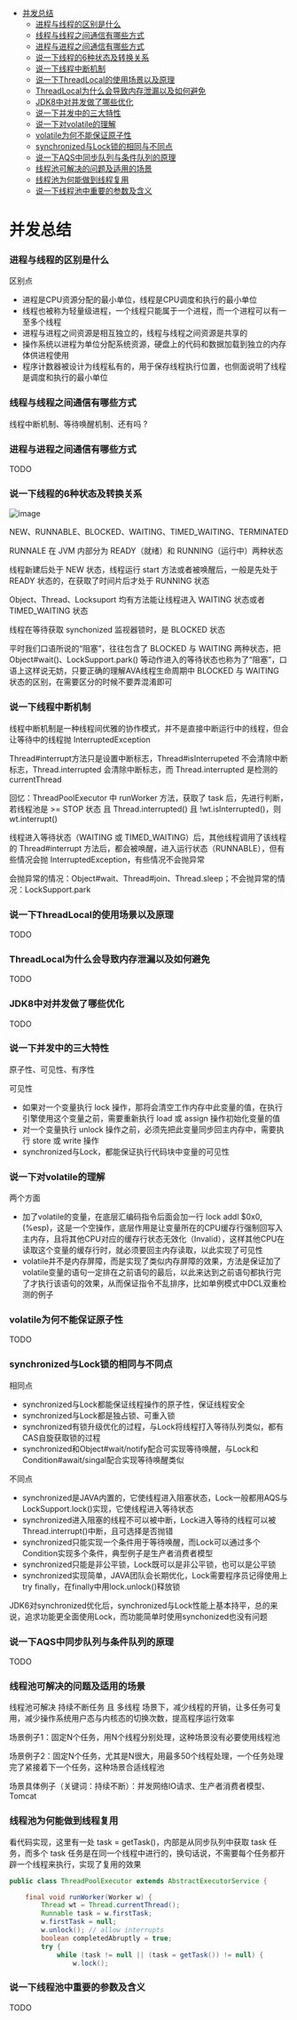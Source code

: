 - [并发总结](#并发总结)
  - [进程与线程的区别是什么](#进程与线程的区别是什么)
  - [线程与线程之间通信有哪些方式](#线程与线程之间通信有哪些方式)
  - [进程与进程之间通信有哪些方式](#进程与进程之间通信有哪些方式)
  - [说一下线程的6种状态及转换关系](#说一下线程的6种状态及转换关系)
  - [说一下线程中断机制](#说一下线程中断机制)
  - [说一下ThreadLocal的使用场景以及原理](#说一下ThreadLocal的使用场景以及原理)
  - [ThreadLocal为什么会导致内存泄漏以及如何避免](#ThreadLocal为什么会导致内存泄漏以及如何避免)
  - [JDK8中对并发做了哪些优化](#JDK8中对并发做了哪些优化)
  - [说一下并发中的三大特性](#说一下并发中的三大特性)
  - [说一下对volatile的理解](#说一下对volatile的理解)
  - [volatile为何不能保证原子性](#volatile为何不能保证原子性)
  - [synchronized与Lock锁的相同与不同点](#synchronized与Lock锁的相同与不同点)
  - [说一下AQS中同步队列与条件队列的原理](#说一下AQS中同步队列与条件队列的原理)
  - [线程池可解决的问题及适用的场景](#线程池可解决的问题及适用的场景)
  - [线程池为何能做到线程复用](#线程池为何能做到线程复用)
  - [说一下线程池中重要的参数及含义](#说一下线程池中重要的参数及含义)

# 并发总结

### 进程与线程的区别是什么

区别点
- 进程是CPU资源分配的最小单位，线程是CPU调度和执行的最小单位
- 线程也被称为轻量级进程，一个线程只能属于一个进程，而一个进程可以有一至多个线程
- 进程与进程之间资源是相互独立的，线程与线程之间资源是共享的
- 操作系统以进程为单位分配系统资源，硬盘上的代码和数据加载到独立的内存体供进程使用
- 程序计数器被设计为线程私有的，用于保存线程执行位置，也侧面说明了线程是调度和执行的最小单位

### 线程与线程之间通信有哪些方式

线程中断机制、等待唤醒机制、还有吗 ?

### 进程与进程之间通信有哪些方式

TODO

### 说一下线程的6种状态及转换关系

![image](https://user-images.githubusercontent.com/10209135/97520335-eecbe380-19d5-11eb-8f81-5a6ce563b594.png)

NEW、RUNNABLE、BLOCKED、WAITING、TIMED_WAITING、TERMINATED

RUNNALE 在 JVM 内部分为 READY（就绪）和 RUNNING（运行中）两种状态

线程新建后处于 NEW 状态，线程运行 start 方法或者被唤醒后，一般是先处于 READY 状态的，在获取了时间片后才处于 RUNNING 状态

Object、Thread、Locksuport 均有方法能让线程进入 WAITING 状态或者 TIMED_WAITING 状态

线程在等待获取 synchonized 监视器锁时，是 BLOCKED 状态

平时我们口语所说的“阻塞”，往往包含了 BLOCKED 与 WAITING 两种状态，把 Object#wait()、LockSupport.park() 等动作进入的等待状态也称为了“阻塞”，口语上这样说无妨，只要正确的理解AVA线程生命周期中 BLOCKED 与 WAITING 状态的区别，在需要区分的时候不要弄混淆即可

### 说一下线程中断机制

线程中断机制是一种线程间优雅的协作模式，并不是直接中断运行中的线程，但会让等待中的线程抛 InterruptedException

Thread#interrupt方法只是设置中断标志，Thread#isInterrupeted 不会清除中断标志，Thread.interrupted 会清除中断标志，而 Thread.interrupted 是检测的 currentThread

回忆：ThreadPoolExecutor 中 runWorker 方法，获取了 task 后，先进行判断，若线程池是 >= STOP 状态 且 Thread.interrupted() 且 !wt.isInterrupted()，则 wt.interrupt()

线程进入等待状态（WAITING 或 TIMED_WAITING）后，其他线程调用了该线程的 Thread#interrupt 方法后，都会被唤醒，进入运行状态（RUNNABLE），但有些情况会抛 InterruptedException，有些情况不会抛异常

会抛异常的情况：Object#wait、Thread#join、Thread.sleep；不会抛异常的情况：LockSupport.park

### 说一下ThreadLocal的使用场景以及原理

TODO

### ThreadLocal为什么会导致内存泄漏以及如何避免

TODO

### JDK8中对并发做了哪些优化

TODO

### 说一下并发中的三大特性

原子性、可见性、有序性

可见性
- 如果对一个变量执行 lock 操作，那将会清空工作内存中此变量的值，在执行引擎使用这个变量之前，需要重新执行 load 或 assign 操作初始化变量的值
- 对一个变量执行 unlock 操作之前，必须先把此变量同步回主内存中，需要执行 store 或 write 操作
- synchronized与Lock，都能保证执行代码块中变量的可见性

### 说一下对volatile的理解

两个方面
- 加了volatile的变量，在底层汇编码指令后面会加一行 lock addl $0x0, (%esp)，这是一个空操作，底层作用是让变量所在的CPU缓存行强制回写入主内存，且将其他CPU对应的缓存行状态无效化（Invalid），这样其他CPU在读取这个变量的缓存行时，就必须要回主内存读取，以此实现了可见性
- volatile并不是内存屏障，而是实现了类似内存屏障的效果，方法是保证加了volatile变量的语句一定排在之前语句的最后，以此来达到之前语句都执行完了才执行该语句的效果，从而保证指令不乱排序，比如单例模式中DCL双重检测的例子

### volatile为何不能保证原子性

TODO

### synchronized与Lock锁的相同与不同点

相同点
- synchronized与Lock都能保证线程操作的原子性，保证线程安全
- synchronized与Lock都是独占锁、可重入锁
- synchronized有锁升级优化的过程，与Lock将线程打入等待队列类似，都有CAS自旋获取锁的过程
- synchronized和Object#wait/notify配合可实现等待唤醒，与Lock和Condition#await/singal配合实现等待唤醒类似

不同点
- synchronized是JAVA内置的，它使线程进入阻塞状态，Lock一般都用AQS与LockSupport.lock()实现，它使线程进入等待状态
- synchronized进入阻塞的线程不可以被中断，Lock进入等待的线程可以被Thread.interrupt()中断，且可选择是否抛错
- synchronized只能实现一个条件用于等待唤醒，而Lock可以通过多个Condition实现多个条件，典型例子是生产者消费者模型
- synchronized只能是非公平锁，Lock既可以是非公平锁，也可以是公平锁
- synchronized实现简单，JAVA团队会长期优化，Lock需要程序员记得使用上try finally，在finally中用lock.unlock()释放锁

JDK6对synchronized优化后，synchronized与Lock性能上基本持平，总的来说，追求功能更全面使用Lock，而功能简单时使用synchonized也没有问题

### 说一下AQS中同步队列与条件队列的原理

TODO

### 线程池可解决的问题及适用的场景

线程池可解决 持续不断任务 且 多线程 场景下，减少线程的开销，让多任务可复用，减少操作系统用户态与内核态的切换次数，提高程序运行效率

场景例子1：固定N个任务，用N个线程分别处理，这种场景没有必要使用线程池

场景例子2：固定N个任务，尤其是N很大，用最多50个线程处理，一个任务处理完了紧接着下一个任务，这种场景合适线程池

场景具体例子（关键词：持续不断）：并发网络IO请求、生产者消费者模型、Tomcat

### 线程池为何能做到线程复用

看代码实现，这里有一处 task = getTask()，内部是从同步队列中获取 task 任务，而多个 task 任务是在同一个线程中进行的，换句话说，不需要每个任务都开辟一个线程来执行，实现了复用的效果

```java
public class ThreadPoolExecutor extends AbstractExecutorService {

    final void runWorker(Worker w) {
        Thread wt = Thread.currentThread();
        Runnable task = w.firstTask;
        w.firstTask = null;
        w.unlock(); // allow interrupts
        boolean completedAbruptly = true;
        try {
            while (task != null || (task = getTask()) != null) {
                w.lock();
```

### 说一下线程池中重要的参数及含义

TODO
